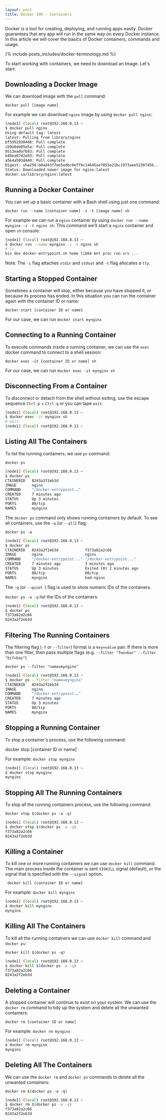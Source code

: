 ```yaml
---
layout: post
title: Docker 100 - Containers
---
```


Docker is a tool for creating, deploying, and running apps easily. Docker guarantees that any app will run in the same way on every Docker instance. In this article we will cover the basics of Docker containers, commands and usage.

{% include posts_includes/docker-terminology.md %}

To start working with containers, we need to download an Image. Let's start:

## Downloading a Docker Image

We can download image with the `pull` command:

`docker pull [image name]`

For example we can download `nginx` image by using `docker pull nginx`:

```sh
[node1] (local) root@192.168.0.13 ~
$ docker pull nginx
Using default tag: latest
latest: Pulling from library/nginx
bf5952930446: Pull complete
cb9a6de05e5a: Pull complete
9513ea0afb93: Pull complete
b49ea07d2e93: Pull complete
a5e4a503d449: Pull complete
Digest: sha256:b0ad43f7ee5edbc0effbc14645ae7055e21bc1973aee51507456..
Status: Downloaded newer image for nginx:latest
docker.io/library/nginx:latest
```

## Running a Docker Container

You can set up a basic container with a Bash shell using just one command:

`docker run --name [container name] -i -t [image name] sh`

For example we can run a `nginx` container by using `docker run --name mynginx -i -t nginx sh`. This command we'll start a `nginx` container and open `sh` console:

```sh
[node1] (local) root@192.168.0.13 ~
$ docker run --name mynginx -i -t nginx sh
# ls
bin dev docker-entrypoint.sh home lib64 mnt proc run srv ...
```

Note: The `-i` flag attaches `stdin` and `stdout` and `-t` flag allocates a `tty`.

## Starting a Stopped Container

Sometimes a container will stop, either because you have stopped it, or because its process has ended. In this situation you can run the container again with the container ID or name:

`docker start [container ID or name]`

For our case, we can run `docker start mynginx`

## Connecting to a Running Container

To execute commands inside a running container, we can use the `exec` docker command to connect to a shell session:

`docker exec -it [container ID or name] sh`

For our case, we can run `docker exec -it mynginx sh`

## Disconnecting From a Container

To disconnect or detach from the shell without exiting, use the escape sequence `Ctrl-p` + `Ctrl-q` or you can tape `exit`:

```sh
[node1] (local) root@192.168.0.13 ~
$ docker exec -it mynginx sh
# exit
[node1] (local) root@192.168.0.13 ~
```

## Listing All The Containers

To list the running containers, we use `ps` command:

`docker ps`

```sh
[node1] (local) root@192.168.0.13 ~
$ docker ps
CTAINERID	8243a2f2eb3d
IMAGE 		nginx 
COMMAND		"/docker-entrypoint.…"
CREATED 	7 minutes ago
STATUS 		Up 3 minutes
PORTS 		80/tcp
NAMES		mynginx
```

The `docker ps` command only shows running containers by default. To see all containers, use the `-a` (or `--all`) flag:

`docker ps -a`

```sh
[node1] (local) root@192.168.0.13 ~
$ docker ps
CTAINERID	8243a2f2eb3d			f373a82a2c66
IMAGE 		nginx 					nginx
COMMAND		"/docker-entrypoint..."	"/docker-entrypoint..."
CREATED 	7 minutes ago			3 minutes ago
STATUS 		Up 3 minutes			Exited (0) 2 minutes ago
PORTS 		80/tcp					80/tcp
NAMES		mynginx					bad-nginx
```

The `-q` (or `--quiet `) flag is used to show numeric IDs of the containers.

`docker ps -a -q` list the IDs of the containers:

```sh
[node1] (local) root@192.168.0.13 ~
$ docker ps
f373a82a2c66
8243a2f2eb3d				
```

## Filtering The Running Containers

The filtering flag (`-f` or `--filter`) format is a `key=value` pair. If there is more than one filter, then pass multiple flags (e.g. `--filter "foo=bar" --filter "bif=baz"`)

`docker ps --filter "name=mynginx"`

```sh
[node1] (local) root@192.168.0.13 ~
$ docker ps --filter "name=mynginx"
CTAINERID	8243a2f2eb3d
IMAGE 		nginx 
COMMAND		"/docker-entrypoint.…"
CREATED 	7 minutes ago
STATUS 		Up 3 minutes
PORTS 		80/tcp
NAMES		mynginx
```

## Stopping a Running Container

To stop a container's process, use the following command:

docker stop [container ID or name]`

For example: `docker stop mynginx`

```sh
[node1] (local) root@192.168.0.13 ~
$ docker stop mynginx
mynginx
```

## Stopping All The Running Containers

To stop all the running containers process, use the following command:

`docker stop $(docker ps -a -q)`

```sh
[node1] (local) root@192.168.0.13 ~
$ docker stop $(docker ps -a -q)
f373a82a2c66
8243a2f2eb3d
```

## Killing a Container

To kill one or more running containers we can use `docker kill` command. The main process inside the container is sent `SIGKILL` signal (default), or the signal that is specified with the `--signal` option.

` docker kill [container ID or name]`

For example: `docker kill mynginx`

```sh
[node1] (local) root@192.168.0.13 ~
$ docker kill mynginx
mynginx
```

## Killing All The Containers

To kill all the running containers we can use `docker kill` command and `docker ps`:

`docker kill $(docker ps -q)`

```sh
[node1] (local) root@192.168.0.13 ~
$ docker kill $(docker ps -a -q)
f373a82a2c66
8243a2f2eb3d
```

## Deleting a Container

A stopped container will continue to exist on your system. We can use the `docker rm` command to tidy up the system and delete all the unwanted containers:

`docker rm [container ID or name]`

For example: `docker rm mynginx`

```sh
[node1] (local) root@192.168.0.13 ~
$ docker rm mynginx
mynginx
```

## Deleting All The Containers

We can use the `docker rm` and `docker ps` commands to delete all the unwanted containers:

`docker rm $(docker ps -a -q)`

```sh
[node1] (local) root@192.168.0.13 ~
$ docker rm $(docker ps -a -q)
f373a82a2c66
8243a2f2eb3d
```